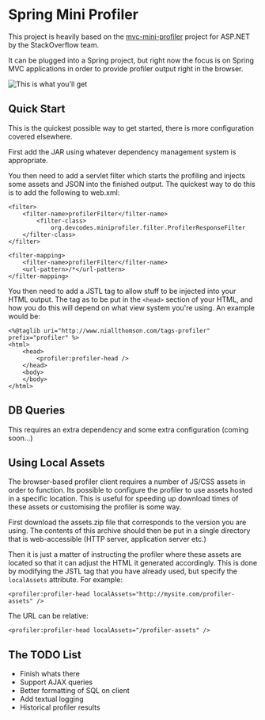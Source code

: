 Spring Mini Profiler
========================

This project is heavily based on the [mvc-mini-profiler](http://code.google.com/p/mvc-mini-profiler/) project for ASP.NET by the StackOverflow team.

It can be plugged into a Spring project, but right now the focus is on Spring MVC applications in order to provide profiler output right in the browser.

![This is what you'll get](http://www.niallthomson.com/blog/wp-content/uploads/2011/07/profiler-early.png)

Quick Start
-----------

This is the quickest possible way to get started, there is more configuration covered elsewhere.

First add the JAR using whatever dependency management system is appropriate.

You then need to add a servlet filter which starts the profiling and injects some assets and JSON into the finished output. The quickest way to do this is to add the following to web.xml:

    <filter>
        <filter-name>profilerFilter</filter-name>
            <filter-class>
                org.devcodes.miniprofiler.filter.ProfilerResponseFilter
        </filter-class>
    </filter>

    <filter-mapping>
        <filter-name>profilerFilter</filter-name>
        <url-pattern>/*</url-pattern>
    </filter-mapping>

You then need to add a JSTL tag to allow stuff to be injected into your HTML output. The tag as to be put in the `<head>` section of your HTML, and how you do this will depend on what view system you're using. An example would be:

    <%@taglib uri="http://www.niallthomson.com/tags-profiler" prefix="profiler" %>
    <html>
        <head>
            <profiler:profiler-head />
        </head>
        <body>
        </body>
    </html>

DB Queries
----------

This requires an extra dependency and some extra configuration (coming soon...)

Using Local Assets
------------------

The browser-based profiler client requires a number of JS/CSS assets in order to function.  Its possible to configure the profiler to use assets hosted in a specific location. This is useful for speeding up download times of these assets or customising the profiler is some way.

First download the assets.zip file that corresponds to the version you are using. The contents of this archive should then be put in a single directory that is web-accessible (HTTP server, application server etc.)

Then it is just a matter of instructing the profiler where these assets are located so that it can adjust the HTML it generated accordingly. This is done by modifying 
the JSTL tag that you have already used, but specify the `localAssets` attribute. For example:

    <profiler:profiler-head localAssets="http://mysite.com/profiler-assets" />
    
The URL can be relative:

    <profiler:profiler-head localAssets="/profiler-assets" />

The TODO List
-------------

* Finish whats there
* Support AJAX queries
* Better formatting of SQL on client
* Add textual logging
* Historical profiler results
